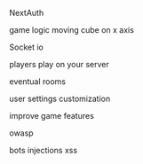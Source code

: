NextAuth

game logic moving cube on x axis

Socket io

players play on your server

eventual rooms

user settings customization

improve game features

owasp

bots injections xss
